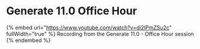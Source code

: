 # Generate 11.0 Office Hour

{% embed url="https://www.youtube.com/watch?v=di2lPmZSu2c" fullWidth="true" %}
Recording from the Generate 11.0 - Office Hour session
{% endembed %}
